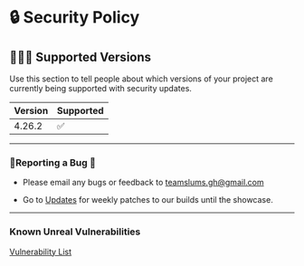 # 🔒 Security Policy

## 👨🏿‍💻 Supported Versions

Use this section to tell people about which versions of your project are
currently being supported with security updates.

| Version | Supported          |
| ------- | ------------------ |
| 4.26.2   | ✅ |

---

### 🚨Reporting a Bug 🐛

- Please email any bugs or feedback to <teamslums.gh@gmail.com>

- Go to [Updates](https://shroomin.web.app/badges.html) for weekly patches to our builds until the showcase.

---

### Known Unreal Vulnerabilities 
[Vulnerability List](https://www.cvedetails.com/vulnerability-list/vendor_id-1613/product_id-3236/Epic-Games-Unreal-Engine.html)

